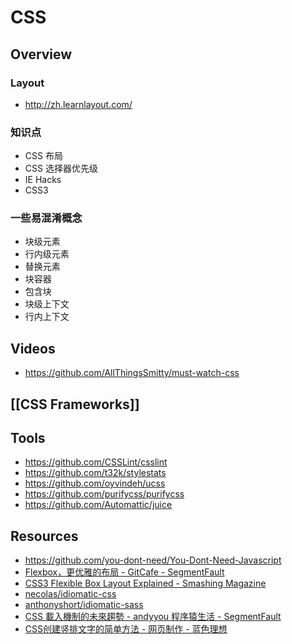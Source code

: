 # CSS


## Overview

### Layout

- http://zh.learnlayout.com/


### 知识点

- CSS 布局
- CSS 选择器优先级
- IE Hacks
- CSS3


### 一些易混淆概念

- 块级元素
- 行内级元素
- 替换元素
- 块容器
- 包含块
- 块级上下文
- 行内上下文


## Videos

- https://github.com/AllThingsSmitty/must-watch-css


## [[CSS Frameworks]]


## Tools

- https://github.com/CSSLint/csslint
- https://github.com/t32k/stylestats
- https://github.com/oyvindeh/ucss
- https://github.com/purifycss/purifycss
- https://github.com/Automattic/juice


## Resources

- https://github.com/you-dont-need/You-Dont-Need-Javascript
- [Flexbox，更优雅的布局 - GitCafe - SegmentFault](https://segmentfault.com/a/1190000002490633)
- [CSS3 Flexible Box Layout Explained - Smashing Magazine](https://www.smashingmagazine.com/2011/09/css3-flexible-box-layout-explained/)
- [necolas/idiomatic-css](https://github.com/necolas/idiomatic-css)
- [anthonyshort/idiomatic-sass](https://github.com/anthonyshort/idiomatic-sass)
- [CSS 載入機制的未來趨勢 - andyyou 程序猿生活 - SegmentFault](https://segmentfault.com/a/1190000004454799)
- [CSS创建竖排文字的简单方法 - 网页制作 - 蓝色理想](http://www.blueidea.com/tech/web/2010/8140.asp)

